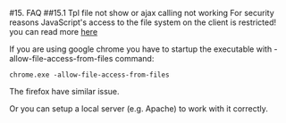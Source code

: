 #15. FAQ
##15.1 Tpl file not show or ajax calling not working
For security reasons JavaScript's access to the file system on the client is restricted! you can read more [here](https://en.wikipedia.org/wiki/JavaScript#Security)

If you are using google chrome you have to startup the executable with -allow-file-access-from-files command:

```
chrome.exe -allow-file-access-from-files
```

The firefox have similar issue.

Or you can setup a local server (e.g. Apache) to work with it correctly.
